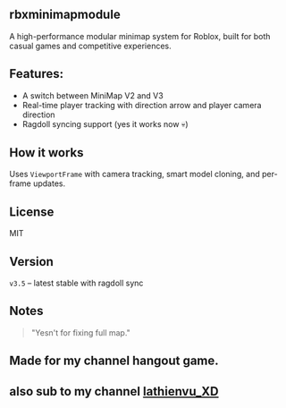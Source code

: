 ## rbxminimapmodule
A high-performance modular minimap system for Roblox, built for both casual games and competitive experiences.
## Features:
 - A switch between MiniMap V2 and V3
 - Real-time player tracking with direction arrow and player camera direction
 - Ragdoll syncing support (yes it works now 💀)

## How it works
Uses `ViewportFrame` with camera tracking, smart model cloning, and per-frame updates.
## License
MIT

## Version
`v3.5` – latest stable with ragdoll sync

## Notes
> "Yesn't for fixing full map."
## Made for my channel hangout game.
## also sub to my channel [**lathienvu_XD**](https://www.youtube.com/@lathienvu_yt)
